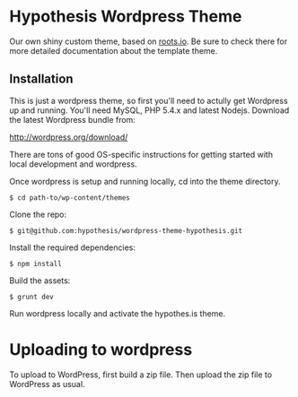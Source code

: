 Hypothesis Wordpress Theme
==========================

Our own shiny custom theme, based on [roots.io](http://roots.io/). Be sure to check there for more detailed documentation about the template theme.

Installation
------------

This is just a wordpress theme, so first you'll need to actully get Wordpress
up and running. You'll need MySQL, PHP 5.4.x and latest Nodejs. Download the
latest Wordpress bundle from:

http://wordpress.org/download/

There are tons of good OS-specific instructions for getting started with local development and wordpress.

Once wordpress is setup and running locally, cd into the theme directory.

    $ cd path-to/wp-content/themes

Clone the repo:

    $ git@github.com:hypothesis/wordpress-theme-hypothesis.git

Install the required dependencies:

    $ npm install

Build the assets:

    $ grunt dev

Run wordpress locally and activate the hypothes.is theme.

Uploading to wordpress
======================

To upload to WordPress, first build a zip file. Then upload the zip file to WordPress as usual.
